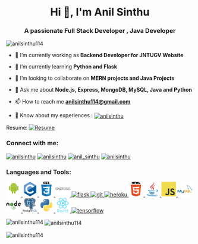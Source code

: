 <h1 align="center">Hi 👋, I'm Anil Sinthu</h1>
<h3 align="center">A passionate Full Stack Developer , Java Developer</h3>

<p align="left"> <img src="https://komarev.com/ghpvc/?username=anilsinthu114&label=Profile%20views&color=0e75b6&style=flat" alt="anilsinthu114" /> </p>

- 🔭 I’m currently working as **Backend Developer for JNTUGV Website**

- 🌱 I’m currently learning **Python and Flask**
  
- 👯 I’m looking to collaborate on **MERN projects and Java Projects**

- 💬 Ask me about **Node.js, Express, MongoDB, MySQL, Java and Python**

- 📫 How to reach me **anilsinthu114@gmail.com**

- 📄 Know about my experiences :
  <a href="https://linkedin.com/in/anilsinthu" target="blank"><img align="center" src="https://raw.githubusercontent.com/rahuldkjain/github-profile-readme-generator/master/src/images/icons/Social/linked-in-alt.svg" alt="anilsinthu" height="20" width="20" /></a>
 <p>Resume: <a href="https://drive.google.com/file/d/1r4K2DK1bDaR6IprPABP1L0lP5Deo5l_8/view?usp=sharing">
    <img src="https://img.icons8.com/?size=100&id=61514&format=png&color=000000" alt="Resume" height ="50" width="50" />
</a></p>



<h3 align="left">Connect with me:</h3>
<p align="left">
<a href="https://linkedin.com/in/anilsinthu" target="blank"><img align="center" src="https://raw.githubusercontent.com/rahuldkjain/github-profile-readme-generator/master/src/images/icons/Social/linked-in-alt.svg" alt="anilsinthu" height="30" width="40" /></a>
<a href="https://www.facebook.com/anilvijay.sinthu" target="blank"><img align="center" src="https://raw.githubusercontent.com/rahuldkjain/github-profile-readme-generator/master/src/images/icons/Social/facebook.svg" alt="anilsinthu" height="30" width="40" /></a>
<a href="https://instagram.com/mr_anil_sinthu" target="blank"><img align="center" src="https://raw.githubusercontent.com/rahuldkjain/github-profile-readme-generator/master/src/images/icons/Social/instagram.svg" alt="anil_sinthu" height="30" width="40" /></a>
<a href="https://www.hackerrank.com/22VV5A1273IT" target="blank"><img align="center" src="https://raw.githubusercontent.com/rahuldkjain/github-profile-readme-generator/master/src/images/icons/Social/hackerrank.svg" alt="anilsinthu" height="30" width="40" /></a>
</p>

<h3 align="left">Languages and Tools:</h3>
<p align="left"> 
<a href="https://developer.android.com" target="_blank" rel="noreferrer"> 
<img src="https://raw.githubusercontent.com/devicons/devicon/master/icons/android/android-original-wordmark.svg" alt="android" width="40" height="40"/> </a> 
<a href="https://www.cprogramming.com/" target="_blank" rel="noreferrer"> 
<img src="https://raw.githubusercontent.com/devicons/devicon/master/icons/c/c-original.svg" alt="c" width="40" height="40"/> </a> 
<a href="https://www.w3schools.com/css/" target="_blank" rel="noreferrer"> 
<img src="https://raw.githubusercontent.com/devicons/devicon/master/icons/css3/css3-original-wordmark.svg" alt="css3" width="40" height="40"/> </a> 
<a href="https://expressjs.com" target="_blank" rel="noreferrer"> 
<img src="https://raw.githubusercontent.com/devicons/devicon/master/icons/express/express-original-wordmark.svg" alt="express" width="40" height="40"/> </a> 
<a href="https://flask.palletsprojects.com/" target="_blank" rel="noreferrer"> 
<img src="https://www.vectorlogo.zone/logos/pocoo_flask/pocoo_flask-icon.svg" alt="flask" width="40" height="40"/> </a> 
<a href="https://git-scm.com/" target="_blank" rel="noreferrer"> 
<img src="https://www.vectorlogo.zone/logos/git-scm/git-scm-icon.svg" alt="git" width="40" height="40"/> </a> 
<a href="https://heroku.com" target="_blank" rel="noreferrer"> 
<img src="https://www.vectorlogo.zone/logos/heroku/heroku-icon.svg" alt="heroku" width="40" height="40"/> </a> 
<a href="https://www.w3.org/html/" target="_blank" rel="noreferrer"> 
<img src="https://raw.githubusercontent.com/devicons/devicon/master/icons/html5/html5-original-wordmark.svg" alt="html5" width="40" height="40"/> </a> 
<a href="https://www.java.com" target="_blank" rel="noreferrer"> 
<img src="https://raw.githubusercontent.com/devicons/devicon/master/icons/java/java-original.svg" alt="java" width="40" height="40"/> </a> 
<a href="https://developer.mozilla.org/en-US/docs/Web/JavaScript" target="_blank" rel="noreferrer"> 
<img src="https://raw.githubusercontent.com/devicons/devicon/master/icons/javascript/javascript-original.svg" alt="javascript" width="40" height="40"/> </a> 
<a href="https://www.mysql.com/" target="_blank" rel="noreferrer"> 
<img src="https://raw.githubusercontent.com/devicons/devicon/master/icons/mysql/mysql-original-wordmark.svg" alt="mysql" width="40" height="40"/> </a> 
<a href="https://nodejs.org" target="_blank" rel="noreferrer"> 
<img src="https://raw.githubusercontent.com/devicons/devicon/master/icons/nodejs/nodejs-original-wordmark.svg" alt="nodejs" width="40" height="40"/> </a> 
<a href="https://www.postgresql.org" target="_blank" rel="noreferrer"> 
<img src="https://raw.githubusercontent.com/devicons/devicon/master/icons/postgresql/postgresql-original-wordmark.svg" alt="postgresql" width="40" height="40"/> </a> 
<a href="https://www.python.org" target="_blank" rel="noreferrer"> 
<img src="https://raw.githubusercontent.com/devicons/devicon/master/icons/python/python-original.svg" alt="python" width="40" height="40"/> </a> 
<a href="https://reactjs.org/" target="_blank" rel="noreferrer"> 
<img src="https://raw.githubusercontent.com/devicons/devicon/master/icons/react/react-original-wordmark.svg" alt="react" width="40" height="40"/> </a> 
<a href="https://www.tensorflow.org" target="_blank" rel="noreferrer"> 
<img src="https://www.vectorlogo.zone/logos/tensorflow/tensorflow-icon.svg" alt="tensorflow" width="40" height="40"/> </a> 
</p>

<p><img align="left" src="https://github-readme-stats.vercel.app/api/top-langs?username=anilsinthu114&show_icons=true&locale=en&layout=compact&theme=radical" alt="anilsinthu114" /></p>

<p>&nbsp;<img align="center" src="https://github-readme-stats.vercel.app/api?username=anilsinthu114&show_icons=true&locale=en&theme=radical" alt="anilsinthu114" /></p>

<p><img align="center" src="https://github-readme-streak-stats.herokuapp.com/?user=anilsinthu114&theme=radical" alt="anilsinthu114" /></p>
